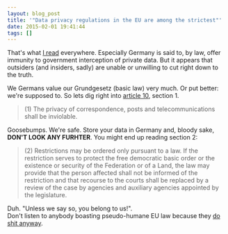 ```yaml
---
layout: blog_post
title: '"Data privacy regulations in the EU are among the strictest"'
date: 2015-02-01 19:41:44
tags: []
---
```


That's what [I read][1] everywhere. Especially Germany is said to, by law,
offer immunity to government interception of private data. But it appears that
outsiders (and insiders, sadly) are unable or unwilling to cut right down to
the truth.

We Germans value our Grundgesetz (basic law) very much. Or put better: we're supposed to.
So lets dig right into [article 10][2], section 1.

> (1) The privacy of correspondence, posts and telecommunications shall be inviolable.

Goosebumps. We're safe. Store your data in Germany and, bloody sake,
**DON'T LOOK ANY FURHTER**. You might end up reading section 2:

> (2) Restrictions may be ordered only pursuant to a law. If the restriction serves to protect the free democratic basic order or the existence or security of the Federation or of a Land, the law may provide that the person affected shall not be informed of the restriction and that recourse to the courts shall be replaced by a review of the case by agencies and auxiliary agencies appointed by the legislature.

Duh. "Unless we say so, you belong to us!".  
Don't listen to anybody boasting pseudo-humane EU law because they [do shit anyway][3].

[1]: http://perspecsys.com/how-we-help/cloud-privacy/german-data-privacy-law/
[2]: http://www.iuscomp.org/gla/statutes/GG.htm#10
[3]: http://www.dw.de/german-citizens-communication-data-reportedly-passed-to-nsa/a-17973165
